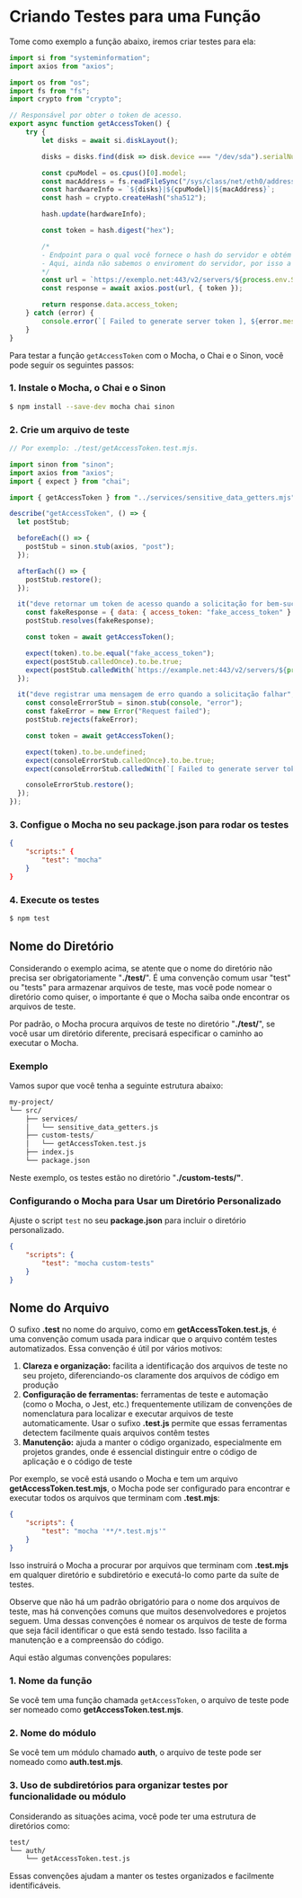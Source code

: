 # Criando Testes para uma Função

Tome como exemplo a função abaixo, iremos criar testes para ela:

```JavaScript
import si from "systeminformation";
import axios from "axios";

import os from "os";
import fs from "fs";
import crypto from "crypto";

// Responsável por obter o token de acesso.
export async function getAccessToken() {
    try {
        let disks = await si.diskLayout();

        disks = disks.find(disk => disk.device === "/dev/sda").serialNum;

        const cpuModel = os.cpus()[0].model;
        const macAddress = fs.readFileSync("/sys/class/net/eth0/address", "utf8").trim();
        const hardwareInfo = `${disks}|${cpuModel}|${macAddress}`;
        const hash = crypto.createHash("sha512");

        hash.update(hardwareInfo);

        const token = hash.digest("hex");

        /*
        - Endpoint para o qual você fornece o hash do servidor e obtém um token de acesso
        - Aqui, ainda não sabemos o enviroment do servidor, por isso a URL não pode ser dinâmica
        */
        const url = `https://exemplo.net:443/v2/servers/${process.env.SERVER_ID}/auth`;
        const response = await axios.post(url, { token });

        return response.data.access_token;
    } catch (error) {
        console.error(`[ Failed to generate server token ], ${error.message}`);
    }
}
```

Para testar a função `getAccessToken` com o Mocha, o Chai e o Sinon, você pode seguir os seguintes passos:

### 1. Instale o Mocha, o Chai e o Sinon

```Bash
$ npm install --save-dev mocha chai sinon
```

### 2. Crie um arquivo de teste

```JavaScript
// Por exemplo: ./test/getAccessToken.test.mjs.

import sinon from "sinon";
import axios from "axios";
import { expect } from "chai";

import { getAccessToken } from "../services/sensitive_data_getters.mjs";

describe("getAccessToken", () => {
  let postStub;

  beforeEach(() => {
    postStub = sinon.stub(axios, "post");
  });

  afterEach(() => {
    postStub.restore();
  });

  it("deve retornar um token de acesso quando a solicitação for bem-sucedida", async () => {
    const fakeResponse = { data: { access_token: "fake_access_token" } };
    postStub.resolves(fakeResponse);

    const token = await getAccessToken();

    expect(token).to.be.equal("fake_access_token");
    expect(postStub.calledOnce).to.be.true;
    expect(postStub.calledWith(`https://example.net:443/v2/servers/${process.env.SERVER_ID}/auth`)).to.be.true;
  });

  it("deve registrar uma mensagem de erro quando a solicitação falhar", async () => {
    const consoleErrorStub = sinon.stub(console, "error");
    const fakeError = new Error("Request failed");
    postStub.rejects(fakeError);

    const token = await getAccessToken();

    expect(token).to.be.undefined;
    expect(consoleErrorStub.calledOnce).to.be.true;
    expect(consoleErrorStub.calledWith(`[ Failed to generate server token ], ${fakeError.message}`)).to.be.true;

    consoleErrorStub.restore();
  });
});
```

### 3. Configue o Mocha no seu package.json para rodar os testes

```JSON
{
    "scripts:" {
        "test": "mocha"
    }
}
```

### 4. Execute os testes

```Bash
$ npm test
```

## Nome do Diretório

Considerando o exemplo acima, se atente que o nome do diretório não precisa ser obrigatoriamente "**./test/**". É uma convenção comum usar "test" ou "tests" para armazenar arquivos de teste, mas você pode nomear o diretório como quiser, o importante é que o Mocha saiba onde encontrar os arquivos de teste.

Por padrão, o Mocha procura arquivos de teste no diretório "**./test/**", se você usar um diretório diferente, precisará especificar o caminho ao executar o Mocha.

### Exemplo

Vamos supor que você tenha a seguinte estrutura abaixo:

```Bash
my-project/
└── src/
    ├── services/
    │   └── sensitive_data_getters.js
    ├── custom-tests/
    │   └── getAccessToken.test.js
    ├── index.js
    └── package.json
```

Neste exemplo, os testes estão no diretório "**./custom-tests/"**.

### Configurando o Mocha para Usar um Diretório Personalizado

Ajuste o script `test` no seu **package.json** para incluir o diretório personalizado.

```JSON
{
    "scripts": {
        "test": "mocha custom-tests"
    }
}
```

## Nome do Arquivo

O sufixo **.test** no nome do arquivo, como em **getAccessToken.test.js**, é uma convenção comum usada para indicar que o arquivo contém testes automatizados. Essa convenção é útil por vários motivos:

1. **Clareza e organização:** facilita a identificação dos arquivos de teste no seu projeto, diferenciando-os claramente dos arquivos de código em produção
2. **Configuração de ferramentas:** ferramentas de teste e automação (como o Mocha, o Jest, etc.) frequentemente utilizam de convenções de nomenclatura para localizar e executar arquivos de teste automaticamente. Usar o sufixo **.test.js** permite que essas ferramentas detectem facilmente quais arquivos contêm testes
3. **Manutenção:** ajuda a manter o código organizado, especialmente em projetos grandes, onde é essencial distinguir entre o código de aplicação e o código de teste

Por exemplo, se você está usando o Mocha e tem um arquivo **getAccessToken.test.mjs**, o Mocha pode ser configurado para encontrar e executar todos os arquivos que terminam com **.test.mjs**:

```JSON
{
    "scripts": {
        "test": "mocha '**/*.test.mjs'"
    }
}
```

Isso instruirá o Mocha a procurar por arquivos que terminam com **.test.mjs** em qualquer diretório e subdiretório e executá-lo como parte da suíte de testes.

Observe que não há um padrão obrigatório para o nome dos arquivos de teste, mas há convenções comuns que muitos desenvolvedores e projetos seguem. Uma dessas convenções é nomear os arquivos de teste de forma que seja fácil identificar o que está sendo testado. Isso facilita a manutenção e a compreensão do código.

Aqui estão algumas convenções populares:

### 1. Nome da função

Se você tem uma função chamada `getAccessToken`, o arquivo de teste pode ser nomeado como **getAccessToken.test.mjs**.

### 2. Nome do módulo

Se você tem um módulo chamado **auth**, o arquivo de teste pode ser nomeado como **auth.test.mjs**.

### 3. Uso de subdiretórios para organizar testes por funcionalidade ou módulo

Considerando as situações acima, você pode ter uma estrutura de diretórios como:

```Bash
test/
└── auth/
    └── getAccessToken.test.js
```

Essas convenções ajudam a manter os testes organizados e facilmente identificáveis.